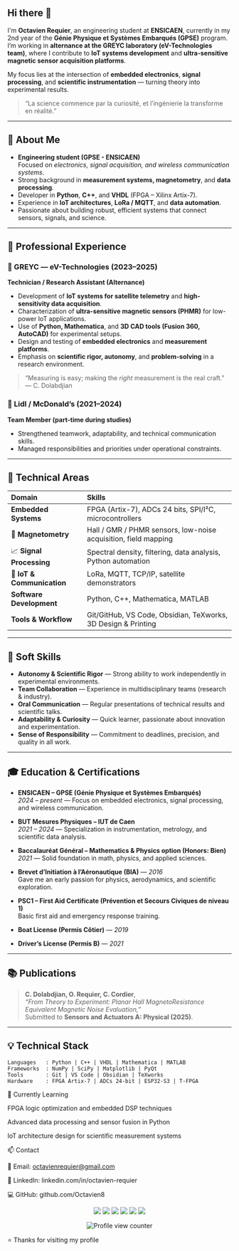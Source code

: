 ## Hi there 👋

I'm **Octavien Requier**, an engineering student at **ENSICAEN**, currently in my 2nd year of the **Génie Physique et Systèmes Embarqués (GPSE)** program.  
I’m working in **alternance at the GREYC laboratory (eV-Technologies team)**, where I contribute to **IoT systems development** and **ultra-sensitive magnetic sensor acquisition platforms**.

My focus lies at the intersection of **embedded electronics**, **signal processing**, and **scientific instrumentation** — turning theory into experimental results.

> “La science commence par la curiosité, et l’ingénierie la transforme en réalité.”

---

## 🚀 About Me

- **Engineering student (GPSE - ENSICAEN)**  
  Focused on *electronics, signal acquisition, and wireless communication systems*.
- Strong background in **measurement systems, magnetometry**, and **data processing**.
- Developer in **Python**, **C++**, and **VHDL** (FPGA – Xilinx Artix-7).  
- Experience in **IoT architectures**, **LoRa / MQTT**, and **data automation**.
- Passionate about building robust, efficient systems that connect sensors, signals, and science.

---

## 💼 Professional Experience

### 🔬 GREYC — eV-Technologies (2023–2025)
**Technician / Research Assistant (Alternance)**  
- Development of **IoT systems for satellite telemetry** and **high-sensitivity data acquisition**.  
- Characterization of **ultra-sensitive magnetic sensors (PHMR)** for low-power IoT applications.  
- Use of **Python, Mathematica**, and **3D CAD tools (Fusion 360, AutoCAD)** for experimental setups.  
- Design and testing of **embedded electronics** and **measurement platforms**.  
- Emphasis on **scientific rigor, autonomy**, and **problem-solving** in a research environment.

> “Measuring is easy; making the *right* measurement is the real craft.” — C. Dolabdjian

### 🧰 Lidl / McDonald’s (2021–2024)
**Team Member (part-time during studies)**  
- Strengthened teamwork, adaptability, and technical communication skills.  
- Managed responsibilities and priorities under operational constraints.

---

## 🧠 Technical Areas

| Domain | Skills |
|:--|:--|
| **Embedded Systems** | FPGA (Artix-7), ADCs 24 bits, SPI/I²C, microcontrollers |
| 🧲 **Magnetometry** | Hall / GMR / PHMR sensors, low-noise acquisition, field mapping |
| 📈 **Signal Processing** | Spectral density, filtering, data analysis, Python automation |
| 📡 **IoT & Communication** | LoRa, MQTT, TCP/IP, satellite demonstrators |
| **Software Development** | Python, C++, Mathematica, MATLAB |
| **Tools & Workflow** | Git/GitHub, VS Code, Obsidian, TeXworks, 3D Design & Printing |

---

## 💬 Soft Skills

- **Autonomy & Scientific Rigor** — Strong ability to work independently in experimental environments.  
- **Team Collaboration** — Experience in multidisciplinary teams (research & industry).  
- **Oral Communication** — Regular presentations of technical results and scientific talks.  
- **Adaptability & Curiosity** — Quick learner, passionate about innovation and experimentation.  
- **Sense of Responsibility** — Commitment to deadlines, precision, and quality in all work.

---

## 🎓 Education & Certifications

- **ENSICAEN – GPSE (Génie Physique et Systèmes Embarqués)**  
  *2024 – present* — Focus on embedded electronics, signal processing, and wireless communication.

- **BUT Mesures Physiques – IUT de Caen**  
  *2021 – 2024* — Specialization in instrumentation, metrology, and scientific data analysis.

- **Baccalauréat Général – Mathematics & Physics option (Honors: Bien)**  
  *2021* — Solid foundation in math, physics, and applied sciences.

- **Brevet d’Initiation à l’Aéronautique (BIA)** — *2016*  
  Gave me an early passion for physics, aerodynamics, and scientific exploration.

- **PSC1 – First Aid Certificate (Prévention et Secours Civiques de niveau 1)**  
  Basic first aid and emergency response training.

- **Boat License (Permis Côtier)** — *2019*

- **Driver’s License (Permis B)** — *2021*

---

## 📚 Publications

> **C. Dolabdjian, O. Requier, C. Cordier**,  
> *“From Theory to Experiment: Planar Hall MagnetoResistance Equivalent Magnetic Noise Evaluation,”*  
> Submitted to **Sensors and Actuators A: Physical (2025)**.  

---

## 💡 Technical Stack

```text
Languages   : Python | C++ | VHDL | Mathematica | MATLAB
Frameworks  : NumPy | SciPy | Matplotlib | PyQt
Tools       : Git | VS Code | Obsidian | TeXworks
Hardware    : FPGA Artix-7 | ADCs 24-bit | ESP32-S3 | T-FPGA
```
🌱 Currently Learning

FPGA logic optimization and embedded DSP techniques

Advanced data processing and sensor fusion in Python

IoT architecture design for scientific measurement systems

📫 Contact

📧 Email: octavienrequier@gmail.com

💼 LinkedIn: linkedin.com/in/octavien-requier

💻 GitHub: github.com/Octavien8

<p align="center"> <img src="https://img.shields.io/badge/Python-3776AB?style=for-the-badge&logo=python&logoColor=white"/> <img src="https://img.shields.io/badge/C++-00599C?style=for-the-badge&logo=cplusplus&logoColor=white"/> <img src="https://img.shields.io/badge/VHDL-6C3483?style=for-the-badge"/> <img src="https://img.shields.io/badge/FPGA-1F618D?style=for-the-badge"/> <img src="https://img.shields.io/badge/LoRa-00AEEF?style=for-the-badge&logo=lora&logoColor=white"/> <img src="https://img.shields.io/badge/MQTT-660066?style=for-the-badge"/> </p> <p align="center"> <img src="https://komarev.com/ghpvc/?username=Octavien8&label=Profile%20views&color=0e75b6&style=flat" alt="Profile view counter"/> </p>

⭐️ Thanks for visiting my profile
